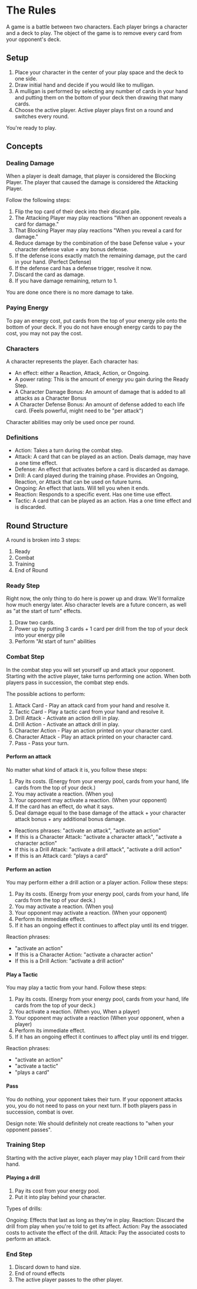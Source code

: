# The Rules

A game is a battle between two characters.
Each player brings a character and a deck to play.
The object of the game is to remove every card from your opponent's deck.

## Setup

1. Place your character in the center of your play space and the deck to one side.
2. Draw initial hand and decide if you would like to mulligan.
3. A mulligan is performed by selecting any number of cards in your hand
   and putting them on the bottom of your deck then drawing that many cards.
4. Choose the active player. Active player plays first on a round and switches every round.

You're ready to play.

## Concepts

### Dealing Damage

When a player is dealt damage, that player is considered the Blocking Player.
The player that caused the damage is considered the Attacking Player.

Follow the following steps:

1. Flip the top card of their deck into their discard pile.
2. The Attacking Player may play reactions "When an opponent reveals a card for damage."
3. That Blocking Player may play reactions "When you reveal a card for damage."
4. Reduce damage by the combination of the base Defense value + your character defense value + any bonus defense.
5. If the defense icons exactly match the remaining damage, put the card in your hand. (Perfect Defense)
6. If the defense card has a defense trigger, resolve it now.
7. Discard the card as damage.
8. If you have damage remaining, return to 1.

You are done once there is no more damage to take.

### Paying Energy

To pay an energy cost, put cards from the top of your energy pile onto the bottom of your deck.
If you do not have enough energy cards to pay the cost, you may not pay the cost.

### Characters

A character represents the player. Each character has:

* An effect: either a Reaction, Attack, Action, or Ongoing.
* A power rating: This is the amount of energy you gain during the Ready Step.
* A Character Damage Bonus: An amount of damage that is added to all attacks as a Character Bonus
* A Character Defense Bonus: An amount of defense added to each life card.  (Feels powerful, might need to be "per 
  attack")

Character abilities may only be used once per round.

### Definitions

* Action: Takes a turn during the combat step.
* Attack: A card that can be played as an action. Deals damage, may have a one time effect.
* Defense: An effect that activates before a card is discarded as damage.
* Drill: A card played during the training phase. Provides an Ongoing, Reaction, or Attack that can be used on 
  future turns.
* Ongoing: An effect that lasts. Will tell you when it ends.
* Reaction: Responds to a specific event. Has one time use effect.
* Tactic: A card that can be played as an action. Has a one time effect and is discarded.

## Round Structure

A round is broken into 3 steps:

1. Ready
2. Combat
3. Training
4. End of Round

### Ready Step

Right now, the only thing to do here is power up and draw.
We'll formalize how much energy later.
Also character levels are a future concern,
as well as "at the start of turn" effects.

1. Draw two cards.
2. Power up by putting 3 cards + 1 card per drill from the top of your deck into your energy pile
3. Perform "At start of turn" abilities

### Combat Step

In the combat step you will set yourself up and attack your opponent.
Starting with the active player, take turns performing one action.
When both players pass in succession, the combat step ends.

The possible actions to perform:

1. Attack Card - Play an attack card from your hand and resolve it.
2. Tactic Card - Play a tactic card from your hand and resolve it.
3. Drill Attack - Activate an action drill in play.
4. Drill Action - Activate an attack drill in play.
5. Character Action - Play an action printed on your character card.
6. Character Attack - Play an attack printed on your character card.
7. Pass - Pass your turn.

#### Perform an attack

No matter what kind of attack it is, you follow these steps:

1. Pay its costs. (Energy from your energy pool, cards from your hand, life cards from the top of your deck.)
2. You may activate a reaction. (When you)
3. Your opponent may activate a reaction. (When your opponent)
4. If the card has an effect, do what it says.
5. Deal damage equal to the base damage of the attack + your character attack bonus + any additional bonus damage.

* Reactions phrases: "activate an attack", "activate an action"
* If this is a Character Attack: "activate a character attack", "activate a character action"
* If this is a Drill Attack: "activate a drill attack", "activate a drill action"
* If this is an Attack card: "plays a card"

#### Perform an action

You may perform either a drill action or a player action. Follow these steps:

1. Pay its costs. (Energy from your energy pool, cards from your hand, life cards from the top of your deck.)
2. You may activate a reaction. (When you)
3. Your opponent may activate a reaction. (When your opponent)
4. Perform its immediate effect.
5. If it has an ongoing effect it continues to affect play until its end trigger.

Reaction phrases:

* "activate an action"
* If this is a Character Action: "activate a character action"
* If this is a Drill Action: "activate a drill action"

#### Play a Tactic

You may play a tactic from your hand. Follow these steps:

1. Pay its costs. (Energy from your energy pool, cards from your hand, life cards from the top of your deck.)
2. You activate a reaction. (When you, When a player)
3. Your opponent may activate a reaction (When your opponent, when a player)
4. Perform its immediate effect.
5. If it has an ongoing effect it continues to affect play until its end trigger.

Reaction phrases:

* "activate an action"
* "activate a tactic"
* "plays a card"

#### Pass

You do nothing, your opponent takes their turn.
If your opponent attacks you, you do not need to pass on your next turn.
If both players pass in succession, combat is over.

Design note: We should definitely not create reactions to "when your opponent passes".

### Training Step

Starting with the active player, each player may play 1 Drill card from their hand.

#### Playing a drill

1. Pay its cost from your energy pool.
2. Put it into play behind your character. 

Types of drills:

Ongoing: Effects that last as long as they're in play.
Reaction: Discard the drill from play when you're told to get its affect.
Action: Pay the associated costs to activate the effect of the drill.
Attack: Pay the associated costs to perform an attack.

### End Step

1. Discard down to hand size.
2. End of round effects
3. The active player passes to the other player.
